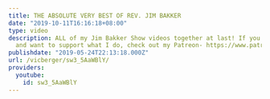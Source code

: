 ```yaml
---
title: THE ABSOLUTE VERY BEST OF REV. JIM BAKKER
date: "2019-10-11T16:16:18+08:00"
type: video
description: ALL of my Jim Bakker Show videos together at last! If you like my videos
  and want to support what I do, check out my Patreon- https://www.patreon.com/vicberger
publishdate: "2019-05-24T22:13:18.000Z"
url: /vicberger/sw3_5AaWBlY/
providers:
  youtube:
    id: sw3_5AaWBlY
---
```

